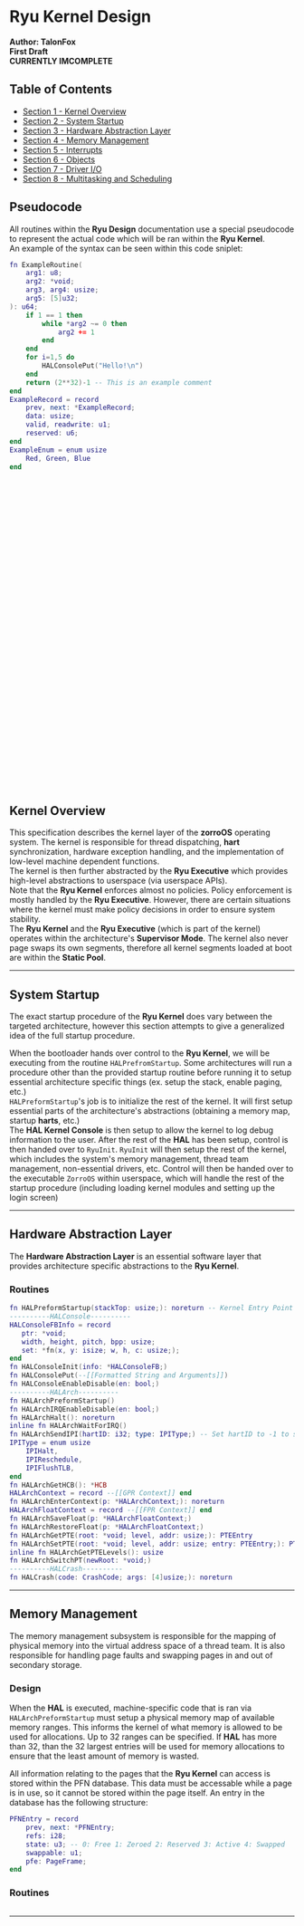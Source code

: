 # Ryu Kernel Design
**Author: TalonFox    
First Draft  
CURRENTLY IMCOMPLETE**

## Table of Contents
- [Section 1 - Kernel Overview](#kernel-overview)
- [Section 2 - System Startup](#system-startup)
- [Section 3 - Hardware Abstraction Layer](#hardware-abstraction-layer)
- [Section 4 - Memory Management](#memory-management)
- [Section 5 - Interrupts](#interrupts)
- [Section 6 - Objects](#objects)
- [Section 7 - Driver I/O](#driver-io)
- [Section 8 - Multitasking and Scheduling](#multitasking-and-scheduling)
## Pseudocode
All routines within the **Ryu Design** documentation use a special pseudocode to represent the actual code which will be ran within the **Ryu Kernel**.  
An example of the syntax can be seen within this code sniplet:
```lua
fn ExampleRoutine(
    arg1: u8;
    arg2: *void;
    arg3, arg4: usize;
    arg5: [5]u32;
): u64;
    if 1 == 1 then
        while *arg2 ~= 0 then
            arg2 += 1
        end
    end
    for i=1,5 do
        HALConsolePut("Hello!\n")
    end
    return (2**32)-1 -- This is an example comment
end
ExampleRecord = record
    prev, next: *ExampleRecord;
    data: usize;
    valid, readwrite: u1;
    reserved: u6;
end
ExampleEnum = enum usize
    Red, Green, Blue
end
```
<br><br><br><br><br><br><br><br><br><br><br><br><br><br><br><br><br><br><br><br><br><br><br><br><br><br><br><br><br><br><br><br>

## **Kernel Overview**
This specification describes the kernel layer of the **zorroOS** operating system. The kernel is responsible for thread dispatching,  **hart** synchronization, hardware exception handling, and the implementation of low-level machine dependent functions.  
The kernel is then further abstracted by the **Ryu Executive** which provides high-level abstractions to userspace (via userspace APIs).  
Note that the **Ryu Kernel** enforces almost no policies. Policy enforcement is mostly handled by the **Ryu Executive**. However, there are certain situations where the kernel must make policy decisions in order to ensure system stability.  
The **Ryu Kernel** and the **Ryu Executive** (which is part of the kernel) operates within the architecture's **Supervisor Mode**. The kernel also never page swaps its own segments, therefore all kernel segments loaded at boot are within the **Static Pool**.

---
## **System Startup**
The exact startup procedure of the **Ryu Kernel** does vary between the targeted architecture, however this section attempts to give a generalized idea of the full startup procedure.
  
When the bootloader hands over control to the **Ryu Kernel**, we will be executing from the routine `HALPrefromStartup`. Some architectures will run a procedure other than the provided startup routine before running it to setup essential architecture specific things (ex. setup the stack, enable paging, etc.)  
`HALPreformStartup`'s job is to initialize the rest of the kernel. It will first setup essential parts of the architecture's abstractions (obtaining a memory map, startup **harts**, etc.)  
The **HAL Kernel Console** is then setup to allow the kernel to log debug information to the user. After the rest of the **HAL** has been setup, control is then handed over to `RyuInit`. `RyuInit` will then setup the rest of the kernel, which includes the system's memory management, thread team management, non-essential drivers, etc. Control will then be handed over to the executable `ZorroOS` within userspace, which will handle the rest of the startup procedure (including loading kernel modules and setting up the login screen)

---
## **Hardware Abstraction Layer**
The **Hardware Abstraction Layer** is an essential software layer that provides architecture specific abstractions to the **Ryu Kernel**.
### **Routines**
```lua
fn HALPreformStartup(stackTop: usize;): noreturn -- Kernel Entry Point
----------HALConsole----------
HALConsoleFBInfo = record
   ptr: *void;
   width, height, pitch, bpp: usize;
   set: *fn(x, y: isize; w, h, c: usize;);
end
fn HALConsoleInit(info: *HALConsoleFB;)
fn HALConsolePut(--[[Formatted String and Arguments]])
fn HALConsoleEnableDisable(en: bool;)
----------HALArch----------
fn HALArchPreformStartup()
fn HALArchIRQEnableDisable(en: bool;)
fn HALArchHalt(): noreturn
inline fn HALArchWaitForIRQ()
fn HALArchSendIPI(hartID: i32; type: IPIType;) -- Set hartID to -1 to send to all, set to -2 to send to all except ourselves
IPIType = enum usize
    IPIHalt,
    IPIReschedule,
    IPIFlushTLB,
end
fn HALArchGetHCB(): *HCB
HALArchContext = record --[[GPR Context]] end
fn HALArchEnterContext(p: *HALArchContext;): noreturn
HALArchFloatContext = record --[[FPR Context]] end
fn HALArchSaveFloat(p: *HALArchFloatContext;)
fn HALArchRestoreFloat(p: *HALArchFloatContext;)
fn HALArchGetPTE(root: *void; level, addr: usize;): PTEEntry
fn HALArchSetPTE(root: *void; level, addr: usize; entry: PTEEntry;): PTEEntry
inline fn HALArchGetPTELevels(): usize
fn HALArchSwitchPT(newRoot: *void;)
----------HALCrash----------
fn HALCrash(code: CrashCode; args: [4]usize;): noreturn
```
---
## **Memory Management**
The memory management subsystem is responsible for the mapping of physical memory into the virtual address space of a thread team. It is also responsible for handling page faults and swapping pages in and out of secondary storage.  
  
### **Design**
When the **HAL** is executed, machine-specific code that is ran via `HALArchPreformStartup` must setup a physical memory map of available memory ranges. This informs the kernel of what memory is allowed to be used for allocations. Up to 32 ranges can be specified. If **HAL** has more than 32, than the 32 largest entries will be used for memory allocations to ensure that the least amount of memory is wasted.  
  
All information relating to the pages that the **Ryu Kernel** can access is stored within the PFN database. This data must be accessable while a page is in use, so it cannot be stored within the page itself. An entry in the database has the following structure:
```lua
PFNEntry = record
    prev, next: *PFNEntry;
    refs: i28;
    state: u3; -- 0: Free 1: Zeroed 2: Reserved 3: Active 4: Swapped
    swappable: u1;
    pfe: PageFrame;
end
```

### **Routines**
```lua
```
---